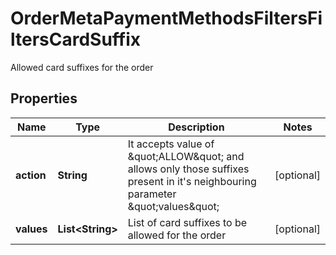 

# OrderMetaPaymentMethodsFiltersFiltersCardSuffix

Allowed card suffixes for the order

## Properties

| Name | Type | Description | Notes |
|------------ | ------------- | ------------- | -------------|
|**action** | **String** | It accepts value of \&quot;ALLOW\&quot; and allows only those suffixes present in it&#39;s neighbouring parameter \&quot;values\&quot; |  [optional] |
|**values** | **List&lt;String&gt;** | List of card suffixes to be allowed for the order |  [optional] |



